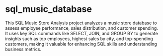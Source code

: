 # sql_music_database

This SQL Music Store Analysis project analyzes a music store database to assess employee performance, sales distribution, and customer spending. It uses key SQL commands like SELECT, JOIN, and GROUP BY to generate insights such as top employees, highest sales by city, and top-spending customers, making it valuable for enhancing SQL skills and understanding business metrics.
